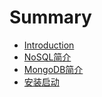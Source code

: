 # Summary

* [Introduction](README.md)
* [NoSQL简介](nosql简介.md)
* [MongoDB简介](mongo.md)
* [安装启动](安装.md)

